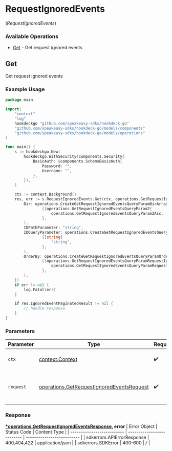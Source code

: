 # RequestIgnoredEvents
(*RequestIgnoredEvents*)

### Available Operations

* [Get](#get) - Get request ignored events

## Get

Get request ignored events

### Example Usage

```go
package main

import(
	"context"
	"log"
	hookdeckgo "github.com/speakeasy-sdks/hookdeck-go"
	"github.com/speakeasy-sdks/hookdeck-go/models/components"
	"github.com/speakeasy-sdks/hookdeck-go/models/operations"
)

func main() {
    s := hookdeckgo.New(
        hookdeckgo.WithSecurity(components.Security{
            BasicAuth: &components.SchemeBasicAuth{
                Password: "",
                Username: "",
            },
        }),
    )

    ctx := context.Background()
    res, err := s.RequestIgnoredEvents.Get(ctx, operations.GetRequestIgnoredEventsRequest{
        Dir: operations.CreateGetRequestIgnoredEventsQueryParamDirArrayOfgetRequestIgnoredEventsQueryParam2(
                []operations.GetRequestIgnoredEventsQueryParam2{
                    operations.GetRequestIgnoredEventsQueryParam2Asc,
                },
        ),
        IDPathParameter: "string",
        IDQueryParameter: operations.CreateGetRequestIgnoredEventsQueryParamIDArrayOfstr(
                []string{
                    "string",
                },
        ),
        OrderBy: operations.CreateGetRequestIgnoredEventsQueryParamOrderByArrayOfgetRequestIgnoredEventsQueryParamRequestIgnoredEvents2(
                []operations.GetRequestIgnoredEventsQueryParamRequestIgnoredEvents2{
                    operations.GetRequestIgnoredEventsQueryParamRequestIgnoredEvents2CreatedAt,
                },
        ),
    })
    if err != nil {
        log.Fatal(err)
    }

    if res.IgnoredEventPaginatedResult != nil {
        // handle response
    }
}
```

### Parameters

| Parameter                                                                                              | Type                                                                                                   | Required                                                                                               | Description                                                                                            |
| ------------------------------------------------------------------------------------------------------ | ------------------------------------------------------------------------------------------------------ | ------------------------------------------------------------------------------------------------------ | ------------------------------------------------------------------------------------------------------ |
| `ctx`                                                                                                  | [context.Context](https://pkg.go.dev/context#Context)                                                  | :heavy_check_mark:                                                                                     | The context to use for the request.                                                                    |
| `request`                                                                                              | [operations.GetRequestIgnoredEventsRequest](../../models/operations/getrequestignoredeventsrequest.md) | :heavy_check_mark:                                                                                     | The request object to use for the request.                                                             |


### Response

**[*operations.GetRequestIgnoredEventsResponse](../../models/operations/getrequestignoredeventsresponse.md), error**
| Error Object               | Status Code                | Content Type               |
| -------------------------- | -------------------------- | -------------------------- |
| sdkerrors.APIErrorResponse | 400,404,422                | application/json           |
| sdkerrors.SDKError         | 400-600                    | */*                        |
